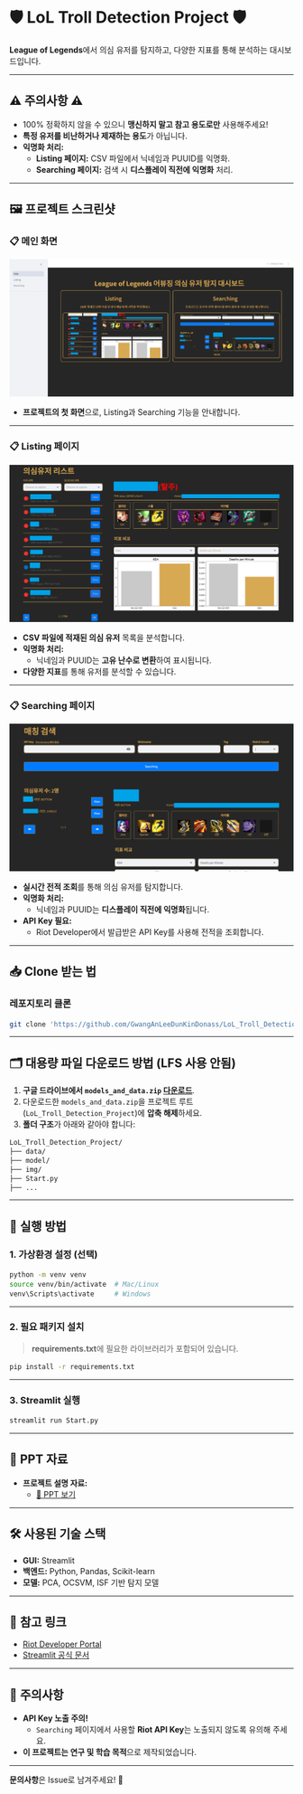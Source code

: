 # 🛡️ LoL Troll Detection Project 🛡️
**League of Legends**에서 의심 유저를 탐지하고, 다양한 지표를 통해 분석하는 대시보드입니다.

---

## ⚠️ **주의사항** ⚠️
- 100% 정확하지 않을 수 있으니 **맹신하지 말고 참고 용도로만** 사용해주세요! 
- **특정 유저를 비난하거나 제재하는 용도**가 아닙니다.  
- **익명화 처리:**  
  - **Listing 페이지:** CSV 파일에서 닉네임과 PUUID를 익명화.  
  - **Searching 페이지:** 검색 시 **디스플레이 직전에 익명화** 처리.  

---

## 🖼️ **프로젝트 스크린샷**

### 📋 **메인 화면**
![Main](./img/screenshot/title.png)
- **프로젝트의 첫 화면**으로, Listing과 Searching 기능을 안내합니다.

---

### 📋 **Listing 페이지**
![Listing](./img/screenshot/list.png)
- **CSV 파일에 적재된 의심 유저** 목록을 분석합니다.  
- **익명화 처리:**  
  - 닉네임과 PUUID는 **고유 난수로 변환**하여 표시됩니다.  
- **다양한 지표**를 통해 유저를 분석할 수 있습니다.

---

### 📋 **Searching 페이지**
![Searching](./img/screenshot/search.png)
- **실시간 전적 조회**를 통해 의심 유저를 탐지합니다.  
- **익명화 처리:**  
  - 닉네임과 PUUID는 **디스플레이 직전에 익명화**됩니다.  
- **API Key 필요:**  
  - Riot Developer에서 발급받은 API Key를 사용해 전적을 조회합니다.  

---

## 📥 **Clone 받는 법**

### **레포지토리 클론**
```bash
git clone 'https://github.com/GwangAnLeeDunKinDonass/LoL_Troll_Detection_Project.git'
```

---

## 🗂️ **대용량 파일 다운로드 방법 (LFS 사용 안됨)**

1. **구글 드라이브에서 `models_and_data.zip` [다운로드](https://drive.google.com/file/d/1IU8jBlGDMmaouHl26G3ufmls0_UqVvpz/view?usp=sharing)**.  
2. 다운로드한 `models_and_data.zip`을 프로젝트 루트 (`LoL_Troll_Detection_Project`)에 **압축 해제**하세요.  
3. **폴더 구조**가 아래와 같아야 합니다:

```
LoL_Troll_Detection_Project/
├── data/
├── model/
├── img/
├── Start.py
├── ...
```

---

## 🚀 **실행 방법**

### 1. **가상환경 설정 (선택)**
```bash
python -m venv venv
source venv/bin/activate  # Mac/Linux
venv\Scripts\activate     # Windows
```

---

### 2. **필요 패키지 설치**
> **requirements.txt**에 필요한 라이브러리가 포함되어 있습니다.

```bash
pip install -r requirements.txt
```

---

### 3. **Streamlit 실행**
```bash
streamlit run Start.py
```

---

## 📄 **PPT 자료**
- **프로젝트 설명 자료:**  
  - [📑 PPT 보기](./img/ppt.pdf)  

---

## 🛠️ **사용된 기술 스택**
- **GUI:** Streamlit  
- **백엔드:** Python, Pandas, Scikit-learn  
- **모델:** PCA, OCSVM, ISF 기반 탐지 모델  

---

## 🔗 **참고 링크**
- [Riot Developer Portal](https://developer.riotgames.com/)
- [Streamlit 공식 문서](https://docs.streamlit.io/)

---

## 📌 **주의사항**
- **API Key 노출 주의!**  
  - `Searching` 페이지에서 사용할 **Riot API Key**는 노출되지 않도록 유의해 주세요.
- **이 프로젝트는 연구 및 학습 목적**으로 제작되었습니다.  

---

**문의사항**은 Issue로 남겨주세요! 🙌
